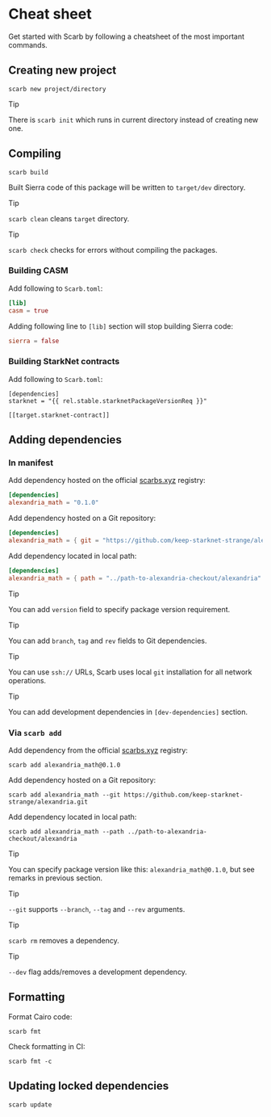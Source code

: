 <script setup>
import { data as rel } from "../github.data";
</script>

# Cheat sheet

Get started with Scarb by following a cheatsheet of the most important commands.

## Creating new project

```shell
scarb new project/directory
```

> [!TIP]
> There is `scarb init` which runs in current directory instead of creating new one.

## Compiling

```shell
scarb build
```

Built Sierra code of this package will be written to `target/dev` directory.

<!-- prettier-ignore -->
> [!TIP]
> `scarb clean` cleans `target` directory.

<!-- prettier-ignore -->
> [!TIP]
> `scarb check` checks for errors without compiling the packages.

### Building CASM

Add following to `Scarb.toml`:

```toml
[lib]
casm = true
```

Adding following line to `[lib]` section will stop building Sierra code:

```toml
sierra = false
```

### Building StarkNet contracts

Add following to `Scarb.toml`:

```toml-vue
[dependencies]
starknet = "{{ rel.stable.starknetPackageVersionReq }}"

[[target.starknet-contract]]
```

## Adding dependencies

### In manifest

Add dependency hosted on the official [scarbs.xyz](https://scarbs.xyz) registry:

```toml
[dependencies]
alexandria_math = "0.1.0"
```

Add dependency hosted on a Git repository:

```toml
[dependencies]
alexandria_math = { git = "https://github.com/keep-starknet-strange/alexandria.git" }
```

Add dependency located in local path:

```toml
[dependencies]
alexandria_math = { path = "../path-to-alexandria-checkout/alexandria" }
```

> [!TIP]
> You can add `version` field to specify package version requirement.

> [!TIP]
> You can add `branch`, `tag` and `rev` fields to Git dependencies.

> [!TIP]
> You can use `ssh://` URLs, Scarb uses local `git` installation for all network operations.

> [!TIP]
> You can add development dependencies in `[dev-dependencies]` section.

### Via `scarb add`

Add dependency from the official [scarbs.xyz](https://scarbs.xyz) registry:

```shell
scarb add alexandria_math@0.1.0
```

Add dependency hosted on a Git repository:

```shell
scarb add alexandria_math --git https://github.com/keep-starknet-strange/alexandria.git
```

Add dependency located in local path:

```shell
scarb add alexandria_math --path ../path-to-alexandria-checkout/alexandria
```

> [!TIP]
> You can specify package version like this: `alexandria_math@0.1.0`, but see remarks in previous section.

<!-- prettier-ignore -->
> [!TIP]
> `--git` supports `--branch`, `--tag` and `--rev` arguments.

<!-- prettier-ignore -->
> [!TIP]
> `scarb rm` removes a dependency.

<!-- prettier-ignore -->
> [!TIP]
> `--dev` flag adds/removes a development dependency.

## Formatting

Format Cairo code:

```shell
scarb fmt
```

Check formatting in CI:

```shell
scarb fmt -c
```

## Updating locked dependencies

```shell
scarb update
```
